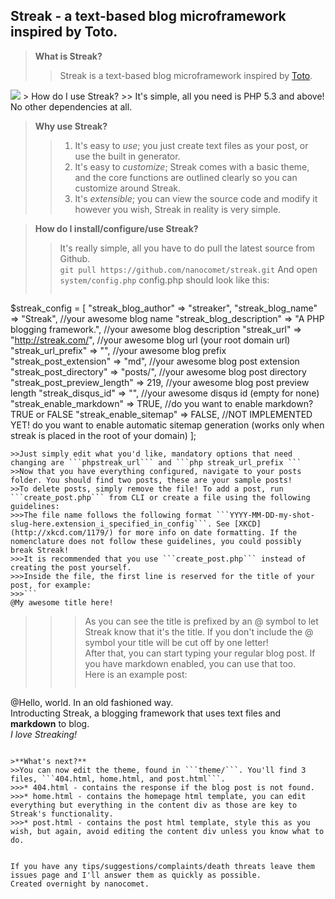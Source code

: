 Streak - a text-based blog microframework inspired by Toto.
------------------
>**What is Streak?**   
>>Streak is a text-based blog microframework inspired by [Toto](http://github.com/cloudhead/toto).   
<img src="http://i2.minus.com/iTSHC16g6o8EE.png"/>
> How do I use Streak?
>> It's simple, all you need is PHP 5.3 and above! No other dependencies at all.   

>**Why use Streak?**   
>>1. It's easy to *use*; you just create text files as your post, or use the built in generator.   
>>2. It's easy to *customize*; Streak comes with a basic theme, and the core functions are outlined clearly so you can customize around Streak.
>>3. It's *extensible*; you can view the source code and modify it however you wish, Streak in reality is very simple.
   
>**How do I install/configure/use Streak?**  
>>It's really simple, all you have to do pull the latest source from Github.   
>>```git pull https://github.com/nanocomet/streak.git``` 
>>And open ``` system/config.php ```
>>config.php should look like this:   
>>```php   
$streak_config = [
    "streak_blog_author" => "streaker",
    "streak_blog_name" => "Streak", //your awesome blog name
    "streak_blog_description" => "A PHP blogging framework.", //your awesome blog description
    "streak_url" => "http://streak.com/", //your awesome blog url (your root domain url)
    "streak_url_prefix" => "", //your awesome blog prefix
    "streak_post_extension" => "md", //your awesome blog post extension
    "streak_post_directory" => "posts/", //your awesome blog post directory
    "streak_post_preview_length" => 219, //your awesome blog post preview length
    "streak_disqus_id" => "", //your awesome disqus id (empty for none)
    "streak_enable_markdown" => TRUE, //do you want to enable markdown? TRUE or FALSE
    "streak_enable_sitemap" => FALSE, //NOT IMPLEMENTED YET! do you want to enable automatic sitemap generation (works only when streak is placed in the root of your domain)
];
```  
>>Just simply edit what you'd like, mandatory options that need changing are ```phpstreak_url``` and ```php streak_url_prefix ```  
>>Now that you have everything configured, navigate to your posts folder. You should find two posts, these are your sample posts!   
>>To delete posts, simply remove the file! To add a post, run ```create_post.php``` from CLI or create a file using the following guidelines:    
>>>The file name follows the following format ```YYYY-MM-DD-my-shot-slug-here.extension_i_specified_in_config```. See [XKCD](http://xkcd.com/1179/) for more info on date formatting. If the nomenclature does not follow these guidelines, you could possibly break Streak!   
>>>It is recommended that you use ```create_post.php``` instead of creating the post yourself.   
>>>Inside the file, the first line is reserved for the title of your post, for example:   
>>>```
@My awesome title here!
```   
>>>As you can see the title is prefixed by an @ symbol to let Streak know that it's the title. If you don't include the @ symbol your title will be cut off by one letter!    
>>>After that, you can start typing your regular blog post. If you have markdown enabled, you can use that too.   
>>>Here is an example post:    
>>>```    
@Hello, world. In an old fashioned way.   
Introducting Streak, a blogging framework that uses text files and **markdown** to blog.   
*I love Streaking!*   
```   

>**What's next?**  
>>You can now edit the theme, found in ```theme/```. You'll find 3 files, ```404.html, home.html, and post.html```.   
>>>* 404.html - contains the response if the blog post is not found.  
>>>* home.html - contains the homepage html template, you can edit everything but everything in the content div as those are key to Streak's functionality.     
>>>* post.html - contains the post html template, style this as you wish, but again, avoid editing the content div unless you know what to do.  


If you have any tips/suggestions/complaints/death threats leave them issues page and I'll answer them as quickly as possible.   
Created overnight by nanocomet.